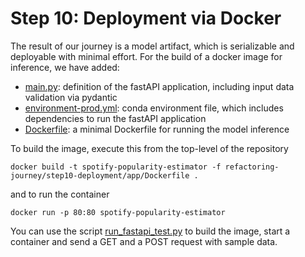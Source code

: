 # Step 10: Deployment via Docker

The result of our journey is a model artifact, which is serializable and deployable with minimal
effort. For the build of a docker image for inference, we have added:
* [main.py](app/main.py): definition of the fastAPI application, including input data validation via pydantic
* [environment-prod.yml](app/environment-prod.yml): conda environment file, which includes dependencies to run the fastAPI application
* [Dockerfile](app/Dockerfile): a minimal Dockerfile for running the model inference

To build the image, execute this from the top-level of the repository
```
docker build -t spotify-popularity-estimator -f refactoring-journey/step10-deployment/app/Dockerfile .
```
and to run the container
```
docker run -p 80:80 spotify-popularity-estimator
```
You can use the script [run_fastapi_test.py](run_fastapi_test.py) to build the image, start a container
and send a GET and a POST request with sample data.
